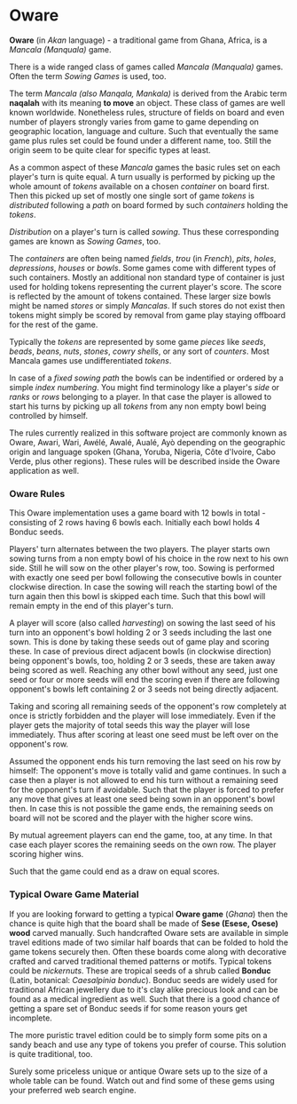 Oware
=====

**Oware** (in _Akan_ language) - a traditional game from Ghana, Africa,
is a _Mancala (Manquala)_ game.

There is a wide ranged class of games called _Mancala (Manquala)_ games.
Often the term _Sowing Games_ is used, too.

The term _Mancala (also Manqala, Mankala)_ is derived from the Arabic
term **naqalah** with its meaning **to move** an object. These class of
games are well known worldwide. Nonetheless rules, structure of fields
on board and even number of players strongly varies from game to game
depending on geographic location, language and culture. Such that
eventually the same game plus rules set could be found under a
different name, too. Still the origin seem to be quite clear for
specific types at least.

As a common aspect of these _Mancala_ games the basic rules set
on each player's turn is quite equal. A turn usually is performed by
picking up the whole amount of _tokens_ available on a chosen
_container_ on board first. Then this picked up set of mostly
one single sort of game _tokens_ is _distributed_ following a
_path_ on board formed by such _containers_ holding the _tokens_.

_Distribution_ on a player's turn is called _sowing_. Thus
these corresponding games are known as _Sowing Games_, too.

The _containers_ are often being named _fields_,
_trou_ (in _French_), _pits_, _holes_, _depressions_,
_houses_ or _bowls_. Some games come with different types
of such containers. Mostly an additional non standard type
of container is just used for holding tokens representing the
current player's score. The score is reflected by the amount
of tokens contained. These larger size bowls might be named
_stores_ or simply _Mancalas_. If such stores do not exist
then tokens might simply be scored by removal from game play
staying offboard for the rest of the game.

Typically the _tokens_ are represented by some game _pieces_
like _seeds_, _beads_, _beans_, _nuts_, _stones_, _cowry shells_, or
any sort of _counters_. Most Mancala games use undifferentiated _tokens_.

In case of a _fixed sowing path_ the bowls can be indentified or
ordered by a simple _index numbering_. You might find terminology like
a player's _side_ or _ranks_ or _rows_ belonging to a player. In that case
the player is allowed to start his turns by picking up all _tokens_ from
any non empty bowl being controlled by himself.

The rules currently realized in this software project are commonly
known as Oware, Awari, Wari, Awélé, Awalé, Aualé, Ayò depending
on the geographic origin and language spoken (Ghana, Yoruba,
Nigeria, Côte d'Ivoire, Cabo Verde, plus other regions). These
rules will be described inside the Oware application as well.

### Oware Rules

This Oware implementation uses a game board with 12 bowls in
total - consisting of 2 rows having 6 bowls each. Initially
each bowl holds 4 Bonduc seeds.

Players' turn alternates between the two players. The player
starts own sowing turns from a non empty bowl of his choice
in the row next to his own side. Still he will sow on
the other player's row, too. Sowing is performed with exactly one
seed per bowl following the consecutive bowls in counter clockwise
direction. In case the sowing will reach the starting bowl of
the turn again then this bowl is skipped each time. Such that
this bowl will remain empty in the end of this player's turn.

A player will score (also called _harvesting_) on sowing the last
seed of his turn into an opponent's bowl holding 2 or 3 seeds
including the last one sown. This is done by taking these seeds
out of game play and scoring these. In case of previous direct
adjacent bowls (in clockwise direction) being opponent's bowls, too,
holding 2 or 3 seeds, these are taken away being scored as well.
Reaching any other bowl without any seed, just one seed or four
or more seeds will end the scoring even if there are following
opponent's bowls left containing 2 or 3 seeds not being
directly adjacent.

Taking and scoring all remaining seeds of the opponent's row
completely at once is strictly forbidden and the player will
lose immediately. Even if the player gets the majority of total
seeds this way the player will lose immediately. Thus after
scoring at least one seed must be left over on the opponent's row.

Assumed the opponent ends his turn removing the last seed on his row
by himself: The opponent's move is totally valid and game continues.
In such a case then a player is not allowed to end his turn without a
remaining seed for the opponent's turn if avoidable. Such that the
player is forced to prefer any move that gives at least one seed
being sown in an opponent's bowl then. In case this is not possible
the game ends, the remaining seeds on board will not be scored and
the player with the higher score wins.

By mutual agreement players can end the game, too, at any time.
In that case each player scores the remaining seeds on the own row.
The player scoring higher wins.

Such that the game could end as a draw on equal scores.

### Typical Oware Game Material

If you are looking forward to getting a typical **Oware game** (_Ghana_)
then the chance is quite high that the board shall be made of
**Sese (Esese, Osese) wood** carved manually. Such handcrafted Oware sets
are available in simple travel editions made of two similar half boards
that can be folded to hold the game tokens securely then. Often these
boards come along with decorative crafted and carved traditional themed
patterns or motifs. Typical tokens could be _nickernuts_. These are tropical
seeds of a shrub called **Bonduc** (Latin, botanical: _Caesalpinia bonduc_).
Bonduc seeds are widely used for traditional African jewellery due to it's
clay alike precious look and can be found as a medical ingredient as well.
Such that there is a good chance of getting a spare set of Bonduc seeds
if for some reason yours get incomplete.

The more puristic travel edition could be to simply form some pits on a
sandy beach and use any type of tokens you prefer of course. This solution
is quite traditional, too.

Surely some priceless unique or antique Oware sets up to the size of a
whole table can be found. Watch out and find some of these gems using
your preferred web search engine.
